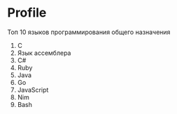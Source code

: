 # Profile

Топ 10 языков программирования общего назначения
<ol>
<li>C</li>
<li>Язык ассемблера</li>
<li>C#</li>
<li>Ruby</li>
<li>Java</li>
<li>Go</li>
<li>JavaScript</li>
<li>Nim</li>
<li>Bash</li>
</ol>

